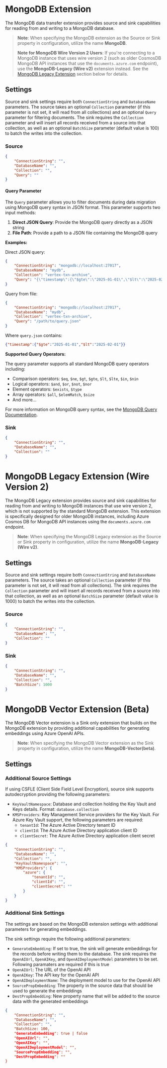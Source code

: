 # MongoDB Extension

The MongoDB data transfer extension provides source and sink capabilities for reading from and writing to a MongoDB database.

> **Note**: When specifying the MongoDB extension as the Source or Sink property in configuration, utilize the name **MongoDB**.
> 
> **Note for MongoDB Wire Version 2 Users**: If you're connecting to a MongoDB instance that uses wire version 2 (such as older CosmosDB MongoDB API instances that use the `documents.azure.com` endpoint), use the **MongoDB-Legacy (Wire v2)** extension instead. See the [MongoDB Legacy Extension](#mongodb-legacy-extension-wire-version-2) section below for details.
> 
## Settings

Source and sink settings require both `ConnectionString` and `DatabaseName` parameters. The source takes an optional `Collection` parameter (if this parameter is not set, it will read from all collections) and an optional `Query` parameter for filtering documents. The sink requires the `Collection` parameter and will insert all records received from a source into that collection, as well as an optional `BatchSize` parameter (default value is 100) to batch the writes into the collection.

### Source

```json
{
    "ConnectionString": "",
    "DatabaseName": "",
    "Collection": "",
    "Query": ""
}
```

#### Query Parameter

The `Query` parameter allows you to filter documents during data migration using MongoDB query syntax in JSON format. This parameter supports two input methods:

1. **Direct JSON Query**: Provide the MongoDB query directly as a JSON string
2. **File Path**: Provide a path to a JSON file containing the MongoDB query

**Examples:**

Direct JSON query:
```json
{
    "ConnectionString": "mongodb://localhost:27017",
    "DatabaseName": "mydb",
    "Collection": "vertex-txn-archive",
    "Query": "{\"timestamp\":{\"$gte\":\"2025-01-01\",\"$lt\":\"2025-02-01\"}}"
}
```

Query from file:
```json
{
    "ConnectionString": "mongodb://localhost:27017",
    "DatabaseName": "mydb",
    "Collection": "vertex-txn-archive",
    "Query": "/path/to/query.json"
}
```

Where `query.json` contains:
```json
{"timestamp":{"$gte":"2025-01-01","$lt":"2025-02-01"}}
```

**Supported Query Operators:**

The query parameter supports all standard MongoDB query operators including:
- Comparison operators: `$eq`, `$ne`, `$gt`, `$gte`, `$lt`, `$lte`, `$in`, `$nin`
- Logical operators: `$and`, `$or`, `$not`, `$nor`
- Element operators: `$exists`, `$type`
- Array operators: `$all`, `$elemMatch`, `$size`
- And more...

For more information on MongoDB query syntax, see the [MongoDB Query Documentation](https://docs.mongodb.com/manual/tutorial/query-documents/).

### Sink

```json
{
    "ConnectionString": "",
    "DatabaseName": "",
    "Collection": ""
}
```

# MongoDB Legacy Extension (Wire Version 2)

The MongoDB Legacy extension provides source and sink capabilities for reading from and writing to MongoDB instances that use wire version 2, which is not supported by the standard MongoDB extension. This extension is specifically designed for older MongoDB instances, including Azure Cosmos DB for MongoDB API instances using the `documents.azure.com` endpoint.

> **Note**: When specifying the MongoDB Legacy extension as the Source or Sink property in configuration, utilize the name **MongoDB-Legacy (Wire v2)**.

## Settings

Source and sink settings require both `ConnectionString` and `DatabaseName` parameters. The source takes an optional `Collection` parameter (if this parameter is not set, it will read from all collections). The sink requires the `Collection` parameter and will insert all records received from a source into that collection, as well as an optional `BatchSize` parameter (default value is 1000) to batch the writes into the collection.

### Source

```json
{
    "ConnectionString": "",
    "DatabaseName": "",
    "Collection": ""
}
```

### Sink

```json
{
    "ConnectionString": "",
    "DatabaseName": "",
    "Collection": "",
    "BatchSize": 1000
}
```

# MongoDB Vector Extension (Beta)

The MongoDB Vector extension is a Sink only extension that builds on the MongoDB extension by providing additional capabilities for generating embeddings using Azure OpenAI APIs.

> **Note**: When specifying the MongoDB Vector extension as the Sink property in configuration, utilize the name **MongoDB-Vector(beta)**.

## Settings

### Additional Source Settings

If using CSFLE (Client Side Field Level Encryption), source sink supports autodecryption providing the following parameters:

- `KeyVaultNamespace`: Database and collection holding the Key Vault and Keys details. Format: `database.collection`
- `KMSProviders`: Key Management Service providers for the Key Vault. For Azure Key Vault support, the following parameters are required:
  - `tenantId`: The Azure Active Directory tenant ID
  - `clientId`: The Azure Active Directory application client ID
  - `clientSecret`: The Azure Active Directory application client secret

```json
{
    "ConnectionString": "",
    "DatabaseName": "",
    "Collection": "",
    "KeyVaultNamespace": "",
    "KMSProviders": {
		"azure": {
			"tenantId": "",
			"clientId": "",
			"clientSecret": ""
		}
	}
}
```


### Additional Sink Settings

The settings are based on the MongoDB extension settings with additional parameters for generating embeddings.

The sink settings require the following additional parameters:

- `GenerateEmbedding`: If set to true, the sink will generate embeddings for the records before writing them to the database. The sink requires the `OpenAIUrl`, `OpenAIKey`, and `OpenAIDeploymentModel` parameters to be set. Following paramaters are required if this is true
- `OpenAIUrl`: The URL of the OpenAI API
- `OpenAIKey`: The API key for the OpenAI API
- `OpenAIDeploymentName`: The deployment model to use for the OpenAI API
- `SourcePropEmbedding`: The property in the source data that should be used to generate the embeddings
- `DestPropEmbedding`: New property name that will be added to the source data with the generated embeddings

```json
{
    "ConnectionString": "",
    "DatabaseName": "",
    "Collection": "",
    "BatchSize: 100,
    "GenerateEmbedding": true | false
    "OpenAIUrl": "",
    "OpenAIKey": "",
    "OpenAIDeploymentModel": "",
    "SourcePropEmbedding": "",
    "DestPropEmbedding": ""
}
```

